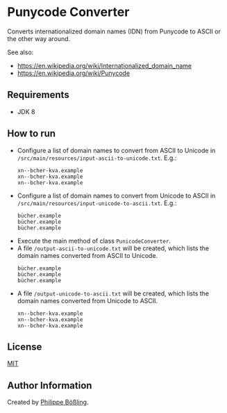 # Punycode Converter

Converts internationalized domain names (IDN) from Punycode to ASCII or the other way around.

See also:
- https://en.wikipedia.org/wiki/Internationalized_domain_name
- https://en.wikipedia.org/wiki/Punycode

## Requirements

- JDK 8

## How to run

- Configure a list of domain names to convert from ASCII to Unicode in `/src/main/resources/input-ascii-to-unicode.txt`. E.g.:
    ```
    xn--bcher-kva.example
    xn--bcher-kva.example
    xn--bcher-kva.example
    ```
- Configure a list of domain names to convert from Unicode to ASCII in `/src/main/resources/input-unicode-to-ascii.txt`. E.g.:
    ```
    bücher.example
    bücher.example
    bücher.example
    ```
- Execute the main method of class `PunicodeConverter`.
- A file `/output-ascii-to-unicode.txt` will be created, which lists the domain names converted from ASCII to Unicode.
    ```
    bücher.example
    bücher.example
    bücher.example 
    ```
- A file `/output-unicode-to-ascii.txt` will be created, which lists the domain names converted from Unicode to ASCII.
    ```
    xn--bcher-kva.example
    xn--bcher-kva.example
    xn--bcher-kva.example
    ```

## License

[MIT](LICENSE)

## Author Information

Created by [Philippe Bößling](https://www.gihub.com/pboessling).